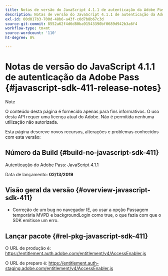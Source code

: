 ```yaml
---
title: Notas de versão do JavaScript 4.1.1 de autenticação da Adobe Pass
description: Notas de versão do JavaScript 4.1.1 de autenticação da Adobe Pass
exl-id: 00d017b3-700d-48b6-a43f-c0d7b8b67c3d
source-git-commit: 8552a62f4d6d80ba91543390bf0689d942b3a6f4
workflow-type: tm+mt
source-wordcount: '110'
ht-degree: 0%

---
```


# Notas de versão do JavaScript 4.1.1 de autenticação da Adobe Pass {#javascript-sdk-411-release-notes}

>[!NOTE]
>
>O conteúdo desta página é fornecido apenas para fins informativos. O uso desta API requer uma licença atual do Adobe. Não é permitida nenhuma utilização não autorizada.

Esta página descreve novos recursos, alterações e problemas conhecidos com esta versão:

## Número da Build {#build-no-javascript-sdk-411}

Autenticação do Adobe Pass: JavaScript 4.1.1

Data de lançamento: **02/13/2019**


## Visão geral da versão {#overview-javascript-sdk-411}

* Correção de um bug no navegador IE, ao usar a opção Passagem temporária MVPD e backgroundLogin como true, o que fazia com que o SDK emitisse um erro.


## Lançar pacote {#rel-pkg-javascript-sdk-411}

O URL de produção é: https://entitlement.auth.adobe.com/entitlement/v4/AccessEnabler.js

O URL de preparo é: https://entitlement.auth-staging.adobe.com/entitlement/v4/AccessEnabler.js
